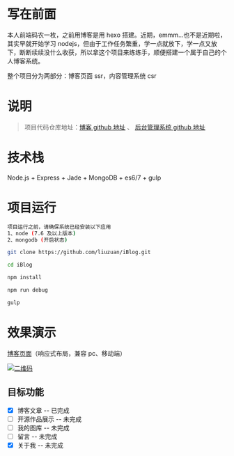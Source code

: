 # 写在前面

本人前端码农一枚，之前用博客是用 hexo 搭建。近期，emmm...也不是近期啦，其实早就开始学习 nodejs，但由于工作任务繁重，学一点就放下，学一点又放下，断断续续没什么收获，所以拿这个项目来练练手，顺便搭建一个属于自己的个人博客系统。

整个项目分为两部分：博客页面 ssr，内容管理系统 csr

# 说明

> 项目代码仓库地址：[博客 github 地址](https://github.com/liuzuan/iBlog) 、 [后台管理系统 github 地址](https://github.com/liuzuan/iBlog-CMS)

# 技术栈

Node.js + Express + Jade + MongoDB + es6/7 + gulp

# 项目运行

```bash
项目运行之前，请确保系统已经安装以下应用
1、node (7.6 及以上版本)
2、mongodb (开启状态)
```

```bash
git clone https://github.com/liuzuan/iBlog.git

cd iBlog

npm install

npm run debug

gulp

```

# 效果演示

[博客页面](http://blog.liuzuann.com)（响应式布局，兼容 pc、移动端）

[![二维码](http://cdn.liuzuann.com/qrcode-blog.png-thin)](http://blog.liuzuann.com)

## 目标功能

-   [x] 博客文章 -- 已完成
-   [ ] 开源作品展示 -- 未完成
-   [ ] 我的图库 -- 未完成
-   [ ] 留言 -- 未完成
-   [x] 关于我 -- 未完成